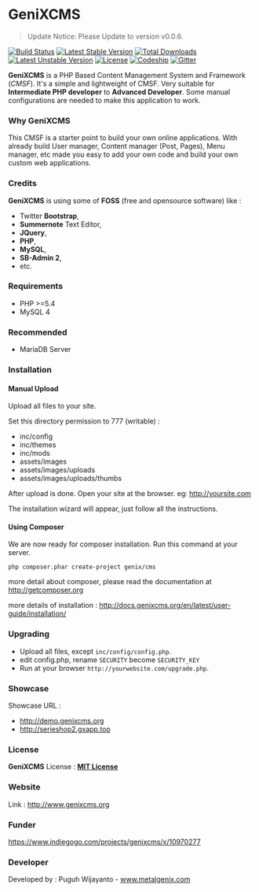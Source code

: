 # GeniXCMS
> Update Notice: Please Update to version v0.0.6.

[![Build Status](https://travis-ci.org/semplon/GeniXCMS.svg?branch=master)](https://travis-ci.org/semplon/GeniXCMS)
[![Latest Stable Version](https://poser.pugx.org/genix/cms/v/stable)](https://packagist.org/packages/genix/cms) [![Total Downloads](https://poser.pugx.org/genix/cms/downloads)](https://packagist.org/packages/genix/cms) [![Latest Unstable Version](https://poser.pugx.org/genix/cms/v/unstable)](https://packagist.org/packages/genix/cms) [![License](https://poser.pugx.org/genix/cms/license)](https://packagist.org/packages/genix/cms)
[![Codeship](https://codeship.com/projects/102695/status?branch=master])](https://codeship.com/projects/102695)
[![Gitter](https://badges.gitter.im/Join%20Chat.svg)](https://gitter.im/semplon/GeniXCMS?utm_source=badge&utm_medium=badge&utm_campaign=pr-badge&utm_content=badge)

**GeniXCMS** is a PHP Based Content Management System and Framework (*CMSF*). It's a simple and lightweight of CMSF. Very suitable for **Intermediate PHP developer** to **Advanced Developer**. Some manual configurations are needed to make this application to work. 

### Why GeniXCMS
This CMSF is a starter point to build your own online applications. With already build User manager, Content manager (Post, Pages), Menu manager, etc made you easy to add your own code and build your own custom web applications. 

### Credits
**GeniXCMS** is using some of **FOSS** (free and opensource software) like :
- Twitter **Bootstrap**, 
- **Summernote** Text Editor, 
- **JQuery**, 
- **PHP**, 
- **MySQL**, 
- **SB-Admin 2**,
- etc. 

### Requirements
* PHP >=5.4
* MySQL 4

### Recommended
* MariaDB Server

### Installation

#### Manual Upload

Upload all files to your site. 

Set this directory permission to 777 (writable) :

- inc/config
- inc/themes
- inc/mods
- assets/images
- assets/images/uploads
- assets/images/uploads/thumbs


After upload is done. Open your site at the browser. eg: http://yoursite.com

The installation wizard will appear, just follow all the instructions.

#### Using Composer 

We are now ready for composer installation. Run this command at your server.

`php composer.phar create-project genix/cms`

more detail about composer, please read the documentation at http://getcomposer.org

more details of installation : 
http://docs.genixcms.org/en/latest/user-guide/installation/

### Upgrading 

- Upload all files, except `inc/config/config.php`. 
- edit config.php, rename `SECURITY` become `SECURITY_KEY`
- Run at your browser `http://yourwebsite.com/upgrade.php`.

### Showcase
Showcase URL : 
- http://demo.genixcms.org
- http://serieshop2.gxapp.top

### License
**GeniXCMS** License : [**MIT License**](LICENSE)

### Website
Link : http://www.genixcms.org

### Funder 
https://www.indiegogo.com/projects/genixcms/x/10970277

### Developer
Developed by : Puguh Wijayanto - www.metalgenix.com

